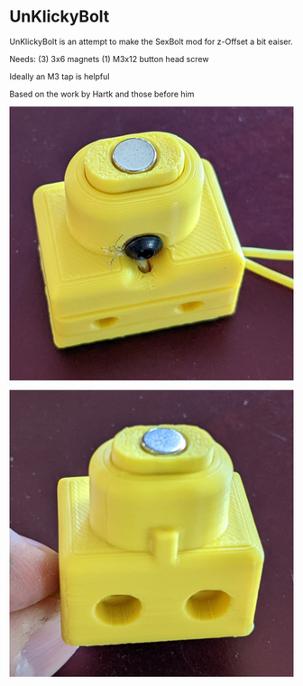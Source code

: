 # UnKlickyBolt
 
UnKlickyBolt is an attempt to make the SexBolt mod for z-Offset a bit eaiser.

Needs:
(3) 3x6 magnets
(1) M3x12 button head screw

Ideally an M3 tap is helpful

Based on the work by Hartk and those before him


![View 1](Images/UnKlickyBolt_1.jpg)

![View 2](Images/UnKlickyBolt_2.jpg)
